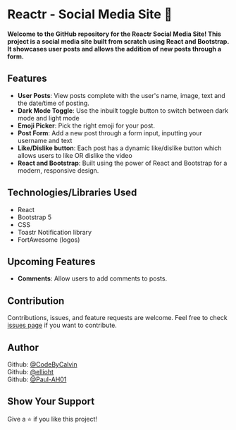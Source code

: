 # Reactr - Social Media Site 💬

<strong>Welcome to the GitHub repository for the Reactr Social Media Site! This project is a social media site built from scratch using React and Bootstrap. It showcases user posts and allows the addition of new posts through a form.</strong>

<!-- **[Live demo](#)** Update the link here when the live demo is available -->

<!-- Include some screenshots of your project here -->

## Features

- **User Posts**: View posts complete with the user's name, image, text and the date/time of posting.
- **Dark Mode Toggle**: Use the inbuilt toggle button to switch between dark mode and light mode
- **Emoji Picker**: Pick the right emoji for your post.
- **Post Form**: Add a new post through a form input, inputting your username and text
- **Like/Dislike button**: Each post has a dynamic like/dislike button which allows users to like OR dislike the video
- **React and Bootstrap**: Built using the power of React and Bootstrap for a modern, responsive design.

## Technologies/Libraries Used

- React
- Bootstrap 5
- CSS
- Toastr Notification library
- FortAwesome (logos)

## Upcoming Features

- **Comments**: Allow users to add comments to posts.

## Contribution

Contributions, issues, and feature requests are welcome. Feel free to check [issues page](https://github.com/CodeByCalvin/reactsocialmediasite/issues) if you want to contribute.

## Author

Github: [@CodeByCalvin](https://github.com/CodeByCalvin)
<br>Github: [@ellioht](https://github.com/ellioht)
<br>Github: [@Paul-AH01](https://github.com/Paul-AH01)

## Show Your Support

Give a ⭐️ if you like this project!
